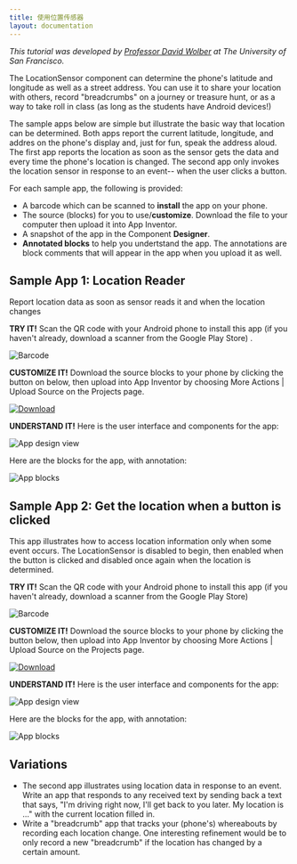 ```yaml
---
title: 使用位置传感器
layout: documentation
---
```


*This tutorial was developed by [Professor David Wolber](http://appinventorblog.com/) at The University of San Francisco.*

The LocationSensor component can determine the phone's latitude and longitude as well as a street address. You can use it to share your location with others, record "breadcrumbs" on a journey or treasure hunt, or as a way to take roll in class (as long as the students have Android devices!)

The sample apps below are simple but illustrate the basic way that location can be determined. Both apps report the current latitude, longitude, and addres on the phone's display and, just for fun, speak the address aloud. The first app reports the location as soon as the sensor gets the data and every time the phone's location is changed. The second app only invokes the location sensor in response to an event-- when the user clicks a button.

For each sample app, the following is provided:

* A barcode which can be scanned to **install** the app on your phone.
* The source (blocks) for you to use/**customize**. Download the file to your computer then upload it into App Inventor.
* A snapshot of the app in the Component **Designer**.
* **Annotated blocks** to help you undertstand the app. The annotations are block comments that will appear in the app when you upload it as well.

## Sample App 1: Location Reader

Report location data as soon as sensor reads it and when the location changes

**TRY IT!** Scan the QR code with your Android phone to install this app (if you haven't already, download a scanner from the Google Play Store)	.

![Barcode](LocationSensorAssets/locationBarcode.png)

**CUSTOMIZE IT!** Download the source blocks to your phone by clicking the button on below, then upload into App Inventor by choosing More Actions | Upload Source on the Projects page.

[![Download](LocationSensorAssets/customize.png)](LocationSensorAssets/LocationTest.zip)

**UNDERSTAND IT!** Here is the user interface and components for the app:

![App design view](LocationSensorAssets/designer.png)

Here are the blocks for the app, with annotation:

![App blocks](LocationSensorAssets/locationChangedBlocks.png)

## Sample App 2: Get the location when a button is clicked

This app illustrates how to access location information only when some event occurs. The LocationSensor is disabled to begin, then enabled when the button is clicked and disabled once again when the location is determined.

**TRY IT!** Scan the QR code with your Android phone to install this app (if you haven't already, download a scanner from the Google Play Store)

![Barcode](LocationSensorAssets/locationOnclickBarcode.png)

**CUSTOMIZE IT!** Download the source blocks to your phone by clicking the button below, then upload into App Inventor by choosing More Actions | Upload Source on the Projects page.

[![Download](LocationSensorAssets/customize.png)](LocationSensorAssets/LocationOnClickTest.zip)

**UNDERSTAND IT!** Here is the user interface and components for the app:

![App design view](LocationSensorAssets/locationOnClickDesigner.png)

Here are the blocks for the app, with annotation:

![App blocks](LocationSensorAssets/locationOnClickBlocks.png)

## Variations

* The second app illustrates using location data in response to an event. Write an app that responds to any received text by sending back a text that says, "I'm driving right now, I'll get back to you later. My location is ..." with the current location filled in.
* Write a "breadcrumb" app that tracks your (phone's) whereabouts by recording each location change. One interesting refinement would be to only record a new "breadcrumb" if the location has changed by a certain amount.
